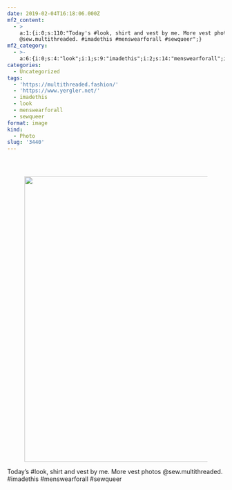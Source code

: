 ```yaml
---
date: 2019-02-04T16:18:06.000Z
mf2_content:
  - >
    a:1:{i:0;s:110:"Today's #look, shirt and vest by me. More vest photos
    @sew.multithreaded. #imadethis #menswearforall #sewqueer";}
mf2_category:
  - >-
    a:6:{i:0;s:4:"look";i:1;s:9:"imadethis";i:2;s:14:"menswearforall";i:3;s:8:"sewqueer";i:4;s:24:"https://www.yergler.net/";i:5;s:30:"https://multithreaded.fashion/";}
categories:
  - Uncategorized
tags:
  - 'https://multithreaded.fashion/'
  - 'https://www.yergler.net/'
  - imadethis
  - look
  - menswearforall
  - sewqueer
format: image
kind:
  - Photo
slug: '3440'
---
```

<section class="response"> <header> </header> 

<div data-carousel-extra='{"blog_id":1,"permalink":"https:\/\/www.yergler.net\/2019\/02\/04\/3440\/"}' id='gallery-8' class='gallery galleryid-3440 gallery-columns-1 gallery-size-large'>
  <figure class='gallery-item'> 
  
  <div class='gallery-icon landscape'>
    <a href='https://www.yergler.net/wp-content/uploads/2019/02/igBxg0bu.jpg'><img width="660" height="660" src="https://www.yergler.net/wp-content/uploads/2019/02/igBxg0bu-1024x1024.jpg" class="attachment-large size-large u-photo" alt="" loading="lazy" srcset="https://www.yergler.net/wp-content/uploads/2019/02/igBxg0bu-1024x1024.jpg 1024w, https://www.yergler.net/wp-content/uploads/2019/02/igBxg0bu-150x150.jpg 150w, https://www.yergler.net/wp-content/uploads/2019/02/igBxg0bu-300x300.jpg 300w, https://www.yergler.net/wp-content/uploads/2019/02/igBxg0bu-768x768.jpg 768w, https://www.yergler.net/wp-content/uploads/2019/02/igBxg0bu-800x800.jpg 800w, https://www.yergler.net/wp-content/uploads/2019/02/igBxg0bu-50x50.jpg 50w, https://www.yergler.net/wp-content/uploads/2019/02/igBxg0bu.jpg 1080w" sizes="(max-width: 660px) 100vw, 660px" data-attachment-id="3441" data-permalink="https://www.yergler.net/2019/02/04/3440/igbxg0bu/" data-orig-file="https://www.yergler.net/wp-content/uploads/2019/02/igBxg0bu.jpg" data-orig-size="1080,1080" data-comments-opened="0" data-image-meta="{&quot;aperture&quot;:&quot;0&quot;,&quot;credit&quot;:&quot;&quot;,&quot;camera&quot;:&quot;&quot;,&quot;caption&quot;:&quot;&quot;,&quot;created_timestamp&quot;:&quot;0&quot;,&quot;copyright&quot;:&quot;&quot;,&quot;focal_length&quot;:&quot;0&quot;,&quot;iso&quot;:&quot;0&quot;,&quot;shutter_speed&quot;:&quot;0&quot;,&quot;title&quot;:&quot;&quot;,&quot;orientation&quot;:&quot;0&quot;}" data-image-title="igBxg0bu" data-image-description="" data-image-caption="" data-medium-file="https://www.yergler.net/wp-content/uploads/2019/02/igBxg0bu-300x300.jpg" data-large-file="https://www.yergler.net/wp-content/uploads/2019/02/igBxg0bu-1024x1024.jpg" /></a>
  </div></figure>
</div></section> 

Today&#8217;s #look, shirt and vest by me. More vest photos @sew.multithreaded. #imadethis #menswearforall #sewqueer
